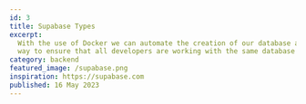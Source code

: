 ```yaml
---
id: 3
title: Supabase Types
excerpt:
  With the use of Docker we can automate the creation of our database and schema. This is a great
  way to ensure that all developers are working with the same database structure.
category: backend
featured_image: /supabase.png
inspiration: https://supabase.com
published: 16 May 2023
---
```

